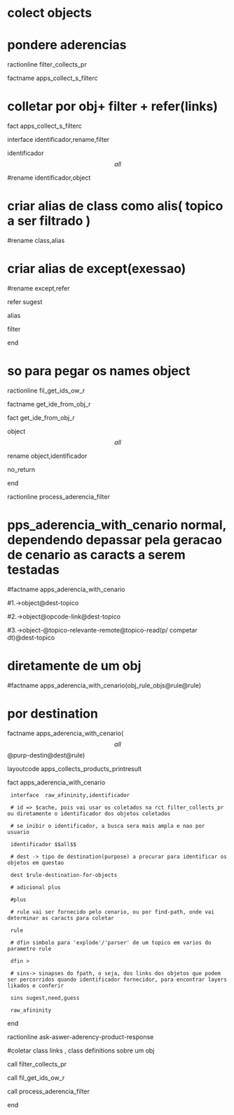 # colect objects
# pondere aderencias


ractionline filter_collects_pr

  factname apps_collect_s_filterc

  # colletar por obj+ filter + refer(links)
  fact apps_collect_s_filterc
   interface identificador,rename,filter
   identificador $$all$$
   #rename identificador,object
   # criar alias de class como alis( topico a ser filtrado  )
   #rename class,alias
   # criar alias de except(exessao)
   #rename except,refer
   refer sugest
   alias
   filter

end

# so para pegar os names object
ractionline fil_get_ids_ow_r
  factname get_ide_from_obj_r
  
  fact get_ide_from_obj_r
   object $$all$$
   rename object,identificador
   no_return

end

ractionline process_aderencia_filter
  # pps_aderencia_with_cenario normal, dependendo depassar pela geracao de cenario as caracts a serem testadas
  #factname apps_aderencia_with_cenario
  #1.->object@dest-topico
  #2.->object@opcode-link@dest-topico
  #3.->object-@topico-relevante-remote@topico-read(p/ competar dt)@dest-topico
  # diretamente de um obj
  #factname apps_aderencia_with_cenario(obj_rule_objs@rule@rule)
  # por destination
  factname apps_aderencia_with_cenario($$all$$@purp-destin@dest@rule)
  layoutcode apps_collects_products_printresult
  
  fact apps_aderencia_with_cenario
     interface  raw_afininity,identificador
     # id => $cache, pois vai usar os coletados na rct filter_collects_pr ou diretamente o identificador dos objetos coletados
     # se inibir o identificador, a busca sera mais ampla e nao por usuario
     identificador $$all$$
     # dest -> tipo de destination(purpose) a procurar para identificar os objetos em questao
     dest $rule-destination-for-objects
     # adicional plus
     #plus
     # rule vai ser fornecido pelo cenario, ou por find-path, onde vai determinar as caracts para coletar
     rule
     # dfin simbolo para 'explode'/'parser' de um topico em varios do parametro rule
     dfin >
     # sins-> sinapses do fpath, o seja, dos links dos objetos que podem ser percorridos quando identificador fornecidor, para encontrar layers likados e conferir
     sins sugest,need,guess
     raw_afininity

end


ractionline ask-aswer-aderency-product-response
  #coletar class links , class definitions sobre um obj

  call filter_collects_pr
  call fil_get_ids_ow_r
  call process_aderencia_filter


end







